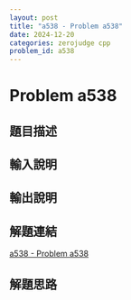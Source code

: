 ```yaml
---
layout: post
title: "a538 - Problem a538"
date: 2024-12-20
categories: zerojudge cpp
problem_id: a538
---
```


# Problem a538

## 題目描述



## 輸入說明



## 輸出說明



## 解題連結

[a538 - Problem a538](https://zerojudge.tw/ShowProblem?problemid=a538)

## 解題思路

